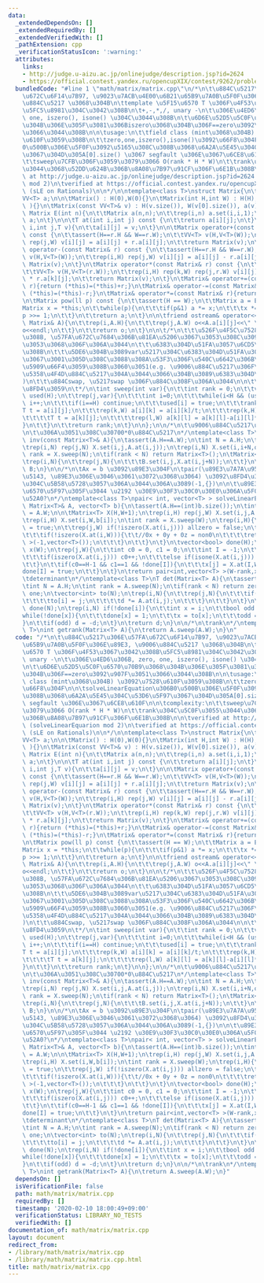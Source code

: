 ```yaml
---
data:
  _extendedDependsOn: []
  _extendedRequiredBy: []
  _extendedVerifiedWith: []
  _pathExtension: cpp
  _verificationStatusIcon: ':warning:'
  attributes:
    links:
    - http://judge.u-aizu.ac.jp/onlinejudge/description.jsp?id=2624
    - https://official.contest.yandex.ru/opencupXIX/contest/9262/problems/K
  bundledCode: "#line 1 \"math/matrix/matrix.cpp\"\n/*\n\t\u884C\u5217\u306E\u57FA\
    \u672C\u6F14\u7B97, \u9023\u7ACB\u4E00\u6B21\u65B9\u7A0B\u5F0F\u306E\u89E3, \u9006\
    \u884C\u5217 \u3068\u304B\n\ttemplate \u5F15\u6570 T \u306F\u4F53\u3067\u3042\u308B\
    \u5FC5\u8981\u304C\u3042\u308B\n\t+,-,*,/, unary -\n\t\u306E\u4ED6\u306B, zero,\
    \ one, iszero(), isone() \u304C\u3044\u308B\n\t\u6D6E\u52D5\u5C0F\u6570\u70B9\u3068\
    \u304B\u306E\u305F\u3081\u306Biszero\u3068\u304B\u306F==zero\u3092\u907F\u3051\
    \u3066\u3044\u308B\n\n\tusage:\n\t\tfield class (mint\u3068\u304B) \u3092\u7528\
    \u610F\u3059\u308B\n\t\tzero,one,iszero(),isone()\u3092\u66F8\u304F\n\n\tsolveLinearEquation\u306B\
    0\u500B\u306E\u5F0F\u3092\u5165\u308C\u308B\u3068\u6A2A\u5E45\u304C\u53D6\u5F97\
    \u3067\u304D\u305A[0].size() \u3067 segfault \u306E\u3067\u6CE8\u610F\n\n\tcomplexity:\n\
    \t\tsweep\u7CFB\u306F\u3059\u3079\u3066 O(rank * H * W)\n\t\trank\u304C\u5C0F\u3055\
    \u3044\u3068\u52DD\u624B\u306B\u8A08\u7B97\u91CF\u306F\u6E1B\u308B\n\n\tverified\
    \ at http://judge.u-aizu.ac.jp/onlinejudge/description.jsp?id=2624 (solveLinearEquarion\
    \ mod 2)\n\tverified at https://official.contest.yandex.ru/opencupXIX/contest/9262/problems/K\
    \ (sLE on Rationals)\n\n*/\n\ntemplate<class T>\nstruct Matrix{\n\tint H,W;\n\t\
    VV<T> a;\n\n\tMatrix() : H(0),W(0){}\n\tMatrix(int H,int W) : H(H),W(W),a( VV<T>(H,V<T>(W))\
    \ ){}\n\tMatrix(const VV<T>& v) : H(v.size()), W(v[0].size()), a(v){}\n\n\tstatic\
    \ Matrix E(int n){\n\t\tMatrix a(n,n);\n\t\trep(i,n) a.set(i,i,1);\n\t\treturn\
    \ a;\n\t}\n\n\tT at(int i,int j) const {\n\t\treturn a[i][j];\n\t}\n\tvoid set(int\
    \ i,int j,T v){\n\t\ta[i][j] = v;\n\t}\n\n\tMatrix operator+(const Matrix& r)\
    \ const {\n\t\tassert(H==r.H && W==r.W);\n\t\tVV<T> v(H,V<T>(W));\n\t\trep(i,H)\
    \ rep(j,W) v[i][j] = a[i][j] + r.a[i][j];\n\t\treturn Matrix(v);\n\t}\n\tMatrix\
    \ operator-(const Matrix& r) const {\n\t\tassert(H==r.H && W==r.W);\n\t\tVV<T>\
    \ v(H,V<T>(W));\n\t\trep(i,H) rep(j,W) v[i][j] = a[i][j] - r.a[i][j];\n\t\treturn\
    \ Matrix(v);\n\t}\n\tMatrix operator*(const Matrix& r) const {\n\t\tassert(W==r.H);\n\
    \t\tVV<T> v(H,V<T>(r.W));\n\t\trep(i,H) rep(k,W) rep(j,r.W) v[i][j] += a[i][k]\
    \ * r.a[k][j];\n\t\treturn Matrix(v);\n\t}\n\tMatrix& operator+=(const Matrix&\
    \ r){return (*this)=(*this)+r;}\n\tMatrix& operator-=(const Matrix& r){return\
    \ (*this)=(*this)-r;}\n\tMatrix& operator*=(const Matrix& r){return (*this)=(*this)*r;}\n\
    \n\tMatrix pow(ll p) const {\n\t\tassert(H == W);\n\t\tMatrix a = E(H);\n\t\t\
    Matrix x = *this;\n\t\twhile(p){\n\t\t\tif(p&1) a *= x;\n\t\t\tx *= x;\n\t\t\t\
    p >>= 1;\n\t\t}\n\t\treturn a;\n\t}\n\n\tfriend ostream& operator<<(ostream &o,const\
    \ Matrix& A){\n\t\trep(i,A.H){\n\t\t\trep(j,A.W) o<<A.a[i][j]<<\" \";\n\t\t\t\
    o<<endl;\n\t\t}\n\t\treturn o;\n\t}\n\n\t/*\n\t\t\u526F\u4F5C\u7528\u304C\u3042\
    \u308B, \u57FA\u672C\u7684\u306B\u81EA\u5206\u3067\u3053\u308C\u3092\u547C\u3076\
    \u3053\u3068\u306F\u306A\u3044\n\t\t\u6383\u304D\u51FA\u3057\u6CD5\u3092\u3059\
    \u308B\n\t\t\u5DE6\u304B\u3089var\u5217\u304C\u6383\u304D\u51FA\u3059\u5BFE\u8C61\
    \u3067\u3001\u305D\u308C\u3088\u308A\u53F3\u306F\u540C\u6642\u306B\u5024\u3092\
    \u5909\u66F4\u3059\u308B\u3060\u3051(e.g. \u9006\u884C\u5217\u306F\u53F3\u306B\
    \u5358\u4F4D\u884C\u5217\u304A\u3044\u3066\u304B\u3089\u6383\u304D\u51FA\u3059\
    )\n\t\t\u884Cswap, \u5217swap \u306F\u884C\u308F\u306A\u3044\n\n\t\trank \u3092\
    \u8FD4\u3059\n\t*/\n\tint sweep(int var){\n\t\tint rank = 0;\n\t\tvector<bool>\
    \ used(H);\n\t\trep(j,var){\n\t\t\tint i=0;\n\t\t\twhile(i<H && (used[i]||iszero(a[i][j])))\
    \ i++;\n\t\t\tif(i==H) continue;\n\t\t\tused[i] = true;\n\t\t\trank++;\n\t\t\t\
    T t = a[i][j];\n\t\t\trep(k,W) a[i][k] = a[i][k]/t;\n\t\t\trep(k,H) if(k!=i){\n\
    \t\t\t\tT t = a[k][j];\n\t\t\t\trep(l,W) a[k][l] = a[k][l]-a[i][l]*t;\n\t\t\t\
    }\n\t\t}\n\t\treturn rank;\n\t}\n\n};\n\n/*\n\t\u9006\u884C\u5217\u3092\u8FD4\u3059\
    \n\t\u306A\u3051\u308C\u30700*0\u884C\u5217\n*/\ntemplate<class T>\nMatrix<T>\
    \ inv(const Matrix<T>& A){\n\tassert(A.H==A.W);\n\tint N = A.H;\n\tMatrix<T> X(N,2*N);\n\
    \trep(i,N) rep(j,N) X.set(i,j,A.at(i,j));\n\trep(i,N) X.set(i,i+N,one);\n\tint\
    \ rank = X.sweep(N);\n\tif(rank < N) return Matrix<T>();\n\tMatrix<T> B(N,N);\n\
    \trep(i,N){\n\t\trep(j,N){\n\t\t\tB.set(i,j,X.at(i,j+N));\n\t\t}\n\t}\n\treturn\
    \ B;\n}\n\n/*\n\tAx = b \u3092\u89E3\u304F\n\tpair(\u89E3\u7A7A\u9593\u306E\u6B21\
    \u5143, \u89E3\u306E\u3046\u3061\u3072\u3068\u3064) \u3092\u8FD4\u3059\n\t\u89E3\
    \u304C\u5B58\u5728\u3057\u306A\u3044\u306A\u3089(-1,{})\n\n\t\u89E3\u3092\u8907\
    \u6570\u5F97\u305F\u3044 \u2192 \u30E9\u30F3\u30C0\u30E0\u306A\u5F0F\u3092\u8FFD\
    \u52A0?\n*/\ntemplate<class T>\npair< int, vector<T> > solveLinearEquation(const\
    \ Matrix<T>& A, vector<T> b){\n\tassert(A.H==(int)b.size());\n\tint H = A.H, W\
    \ = A.W;\n\n\tMatrix<T> X(H,W+1);\n\trep(i,H) rep(j,W) X.set(i,j,A.at(i,j));\n\
    \trep(i,H) X.set(i,W,b[i]);\n\tint rank = X.sweep(W);\n\trep(i,H){\n\t\tbool allzero\
    \ = true;\n\t\trep(j,W) if(!iszero(X.at(i,j))) allzero = false;\n\t\tif(allzero){\n\
    \t\t\tif(!iszero(X.at(i,W))){\t\t//0x + 0y + 0z = non0\n\t\t\t\treturn pair<int,vector<T>\
    \ >(-1,vector<T>());\n\t\t\t}\n\t\t}\n\t}\n\tvector<bool> done(H);\n\tvector<T>\
    \ x(W);\n\trep(j,W){\n\t\tint c0 = 0, c1 = 0;\n\t\tint I = -1;\n\t\trep(i,H){\n\
    \t\t\tif(iszero(X.at(i,j))) c0++;\n\t\t\telse if(isone(X.at(i,j))) c1++,I=i;\n\
    \t\t}\n\t\tif(c0==H-1 && c1==1 && !done[I]){\n\t\t\tx[j] = X.at(I,W);\n\t\t\t\
    done[I] = true;\n\t\t}\n\t}\n\treturn pair<int,vector<T> >(W-rank,x);\n}\n\n/*\n\
    \tdeterminant\n*/\ntemplate<class T>\nT det(Matrix<T> A){\n\tassert(A.H==A.W);\n\
    \tint N = A.H;\n\tint rank = A.sweep(N);\n\tif(rank < N) return zero;\n\tT d =\
    \ one;\n\tvector<int> to(N);\n\trep(i,N){\n\t\trep(j,N){\n\t\t\tif(!iszero(A.at(i,j))){\n\
    \t\t\t\tto[i] = j;\n\t\t\t\td *= A.at(i,j);\n\t\t\t}\n\t\t}\n\t}\n\tvector<bool>\
    \ done(N);\n\trep(i,N) if(!done[i]){\n\t\tint x = i;\n\t\tbool odd = 1;\n\t\t\
    while(!done[x]){\n\t\t\tdone[x] = 1;\n\t\t\tx = to[x];\n\t\t\todd = !odd;\n\t\t\
    }\n\t\tif(odd) d = -d;\n\t}\n\treturn d;\n}\n\n/*\n\trank\n*/\ntemplate<class\
    \ T>\nint getrank(Matrix<T> A){\n\treturn A.sweep(A.W);\n}\n"
  code: "/*\n\t\u884C\u5217\u306E\u57FA\u672C\u6F14\u7B97, \u9023\u7ACB\u4E00\u6B21\
    \u65B9\u7A0B\u5F0F\u306E\u89E3, \u9006\u884C\u5217 \u3068\u304B\n\ttemplate \u5F15\
    \u6570 T \u306F\u4F53\u3067\u3042\u308B\u5FC5\u8981\u304C\u3042\u308B\n\t+,-,*,/,\
    \ unary -\n\t\u306E\u4ED6\u306B, zero, one, iszero(), isone() \u304C\u3044\u308B\
    \n\t\u6D6E\u52D5\u5C0F\u6570\u70B9\u3068\u304B\u306E\u305F\u3081\u306Biszero\u3068\
    \u304B\u306F==zero\u3092\u907F\u3051\u3066\u3044\u308B\n\n\tusage:\n\t\tfield\
    \ class (mint\u3068\u304B) \u3092\u7528\u610F\u3059\u308B\n\t\tzero,one,iszero(),isone()\u3092\
    \u66F8\u304F\n\n\tsolveLinearEquation\u306B0\u500B\u306E\u5F0F\u3092\u5165\u308C\
    \u308B\u3068\u6A2A\u5E45\u304C\u53D6\u5F97\u3067\u304D\u305A[0].size() \u3067\
    \ segfault \u306E\u3067\u6CE8\u610F\n\n\tcomplexity:\n\t\tsweep\u7CFB\u306F\u3059\
    \u3079\u3066 O(rank * H * W)\n\t\trank\u304C\u5C0F\u3055\u3044\u3068\u52DD\u624B\
    \u306B\u8A08\u7B97\u91CF\u306F\u6E1B\u308B\n\n\tverified at http://judge.u-aizu.ac.jp/onlinejudge/description.jsp?id=2624\
    \ (solveLinearEquarion mod 2)\n\tverified at https://official.contest.yandex.ru/opencupXIX/contest/9262/problems/K\
    \ (sLE on Rationals)\n\n*/\n\ntemplate<class T>\nstruct Matrix{\n\tint H,W;\n\t\
    VV<T> a;\n\n\tMatrix() : H(0),W(0){}\n\tMatrix(int H,int W) : H(H),W(W),a( VV<T>(H,V<T>(W))\
    \ ){}\n\tMatrix(const VV<T>& v) : H(v.size()), W(v[0].size()), a(v){}\n\n\tstatic\
    \ Matrix E(int n){\n\t\tMatrix a(n,n);\n\t\trep(i,n) a.set(i,i,1);\n\t\treturn\
    \ a;\n\t}\n\n\tT at(int i,int j) const {\n\t\treturn a[i][j];\n\t}\n\tvoid set(int\
    \ i,int j,T v){\n\t\ta[i][j] = v;\n\t}\n\n\tMatrix operator+(const Matrix& r)\
    \ const {\n\t\tassert(H==r.H && W==r.W);\n\t\tVV<T> v(H,V<T>(W));\n\t\trep(i,H)\
    \ rep(j,W) v[i][j] = a[i][j] + r.a[i][j];\n\t\treturn Matrix(v);\n\t}\n\tMatrix\
    \ operator-(const Matrix& r) const {\n\t\tassert(H==r.H && W==r.W);\n\t\tVV<T>\
    \ v(H,V<T>(W));\n\t\trep(i,H) rep(j,W) v[i][j] = a[i][j] - r.a[i][j];\n\t\treturn\
    \ Matrix(v);\n\t}\n\tMatrix operator*(const Matrix& r) const {\n\t\tassert(W==r.H);\n\
    \t\tVV<T> v(H,V<T>(r.W));\n\t\trep(i,H) rep(k,W) rep(j,r.W) v[i][j] += a[i][k]\
    \ * r.a[k][j];\n\t\treturn Matrix(v);\n\t}\n\tMatrix& operator+=(const Matrix&\
    \ r){return (*this)=(*this)+r;}\n\tMatrix& operator-=(const Matrix& r){return\
    \ (*this)=(*this)-r;}\n\tMatrix& operator*=(const Matrix& r){return (*this)=(*this)*r;}\n\
    \n\tMatrix pow(ll p) const {\n\t\tassert(H == W);\n\t\tMatrix a = E(H);\n\t\t\
    Matrix x = *this;\n\t\twhile(p){\n\t\t\tif(p&1) a *= x;\n\t\t\tx *= x;\n\t\t\t\
    p >>= 1;\n\t\t}\n\t\treturn a;\n\t}\n\n\tfriend ostream& operator<<(ostream &o,const\
    \ Matrix& A){\n\t\trep(i,A.H){\n\t\t\trep(j,A.W) o<<A.a[i][j]<<\" \";\n\t\t\t\
    o<<endl;\n\t\t}\n\t\treturn o;\n\t}\n\n\t/*\n\t\t\u526F\u4F5C\u7528\u304C\u3042\
    \u308B, \u57FA\u672C\u7684\u306B\u81EA\u5206\u3067\u3053\u308C\u3092\u547C\u3076\
    \u3053\u3068\u306F\u306A\u3044\n\t\t\u6383\u304D\u51FA\u3057\u6CD5\u3092\u3059\
    \u308B\n\t\t\u5DE6\u304B\u3089var\u5217\u304C\u6383\u304D\u51FA\u3059\u5BFE\u8C61\
    \u3067\u3001\u305D\u308C\u3088\u308A\u53F3\u306F\u540C\u6642\u306B\u5024\u3092\
    \u5909\u66F4\u3059\u308B\u3060\u3051(e.g. \u9006\u884C\u5217\u306F\u53F3\u306B\
    \u5358\u4F4D\u884C\u5217\u304A\u3044\u3066\u304B\u3089\u6383\u304D\u51FA\u3059\
    )\n\t\t\u884Cswap, \u5217swap \u306F\u884C\u308F\u306A\u3044\n\n\t\trank \u3092\
    \u8FD4\u3059\n\t*/\n\tint sweep(int var){\n\t\tint rank = 0;\n\t\tvector<bool>\
    \ used(H);\n\t\trep(j,var){\n\t\t\tint i=0;\n\t\t\twhile(i<H && (used[i]||iszero(a[i][j])))\
    \ i++;\n\t\t\tif(i==H) continue;\n\t\t\tused[i] = true;\n\t\t\trank++;\n\t\t\t\
    T t = a[i][j];\n\t\t\trep(k,W) a[i][k] = a[i][k]/t;\n\t\t\trep(k,H) if(k!=i){\n\
    \t\t\t\tT t = a[k][j];\n\t\t\t\trep(l,W) a[k][l] = a[k][l]-a[i][l]*t;\n\t\t\t\
    }\n\t\t}\n\t\treturn rank;\n\t}\n\n};\n\n/*\n\t\u9006\u884C\u5217\u3092\u8FD4\u3059\
    \n\t\u306A\u3051\u308C\u30700*0\u884C\u5217\n*/\ntemplate<class T>\nMatrix<T>\
    \ inv(const Matrix<T>& A){\n\tassert(A.H==A.W);\n\tint N = A.H;\n\tMatrix<T> X(N,2*N);\n\
    \trep(i,N) rep(j,N) X.set(i,j,A.at(i,j));\n\trep(i,N) X.set(i,i+N,one);\n\tint\
    \ rank = X.sweep(N);\n\tif(rank < N) return Matrix<T>();\n\tMatrix<T> B(N,N);\n\
    \trep(i,N){\n\t\trep(j,N){\n\t\t\tB.set(i,j,X.at(i,j+N));\n\t\t}\n\t}\n\treturn\
    \ B;\n}\n\n/*\n\tAx = b \u3092\u89E3\u304F\n\tpair(\u89E3\u7A7A\u9593\u306E\u6B21\
    \u5143, \u89E3\u306E\u3046\u3061\u3072\u3068\u3064) \u3092\u8FD4\u3059\n\t\u89E3\
    \u304C\u5B58\u5728\u3057\u306A\u3044\u306A\u3089(-1,{})\n\n\t\u89E3\u3092\u8907\
    \u6570\u5F97\u305F\u3044 \u2192 \u30E9\u30F3\u30C0\u30E0\u306A\u5F0F\u3092\u8FFD\
    \u52A0?\n*/\ntemplate<class T>\npair< int, vector<T> > solveLinearEquation(const\
    \ Matrix<T>& A, vector<T> b){\n\tassert(A.H==(int)b.size());\n\tint H = A.H, W\
    \ = A.W;\n\n\tMatrix<T> X(H,W+1);\n\trep(i,H) rep(j,W) X.set(i,j,A.at(i,j));\n\
    \trep(i,H) X.set(i,W,b[i]);\n\tint rank = X.sweep(W);\n\trep(i,H){\n\t\tbool allzero\
    \ = true;\n\t\trep(j,W) if(!iszero(X.at(i,j))) allzero = false;\n\t\tif(allzero){\n\
    \t\t\tif(!iszero(X.at(i,W))){\t\t//0x + 0y + 0z = non0\n\t\t\t\treturn pair<int,vector<T>\
    \ >(-1,vector<T>());\n\t\t\t}\n\t\t}\n\t}\n\tvector<bool> done(H);\n\tvector<T>\
    \ x(W);\n\trep(j,W){\n\t\tint c0 = 0, c1 = 0;\n\t\tint I = -1;\n\t\trep(i,H){\n\
    \t\t\tif(iszero(X.at(i,j))) c0++;\n\t\t\telse if(isone(X.at(i,j))) c1++,I=i;\n\
    \t\t}\n\t\tif(c0==H-1 && c1==1 && !done[I]){\n\t\t\tx[j] = X.at(I,W);\n\t\t\t\
    done[I] = true;\n\t\t}\n\t}\n\treturn pair<int,vector<T> >(W-rank,x);\n}\n\n/*\n\
    \tdeterminant\n*/\ntemplate<class T>\nT det(Matrix<T> A){\n\tassert(A.H==A.W);\n\
    \tint N = A.H;\n\tint rank = A.sweep(N);\n\tif(rank < N) return zero;\n\tT d =\
    \ one;\n\tvector<int> to(N);\n\trep(i,N){\n\t\trep(j,N){\n\t\t\tif(!iszero(A.at(i,j))){\n\
    \t\t\t\tto[i] = j;\n\t\t\t\td *= A.at(i,j);\n\t\t\t}\n\t\t}\n\t}\n\tvector<bool>\
    \ done(N);\n\trep(i,N) if(!done[i]){\n\t\tint x = i;\n\t\tbool odd = 1;\n\t\t\
    while(!done[x]){\n\t\t\tdone[x] = 1;\n\t\t\tx = to[x];\n\t\t\todd = !odd;\n\t\t\
    }\n\t\tif(odd) d = -d;\n\t}\n\treturn d;\n}\n\n/*\n\trank\n*/\ntemplate<class\
    \ T>\nint getrank(Matrix<T> A){\n\treturn A.sweep(A.W);\n}"
  dependsOn: []
  isVerificationFile: false
  path: math/matrix/matrix.cpp
  requiredBy: []
  timestamp: '2020-02-10 18:00:49+09:00'
  verificationStatus: LIBRARY_NO_TESTS
  verifiedWith: []
documentation_of: math/matrix/matrix.cpp
layout: document
redirect_from:
- /library/math/matrix/matrix.cpp
- /library/math/matrix/matrix.cpp.html
title: math/matrix/matrix.cpp
---
```


